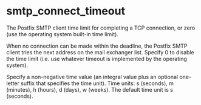 # smtp_connect_timeout 


The Postfix SMTP client time limit for completing a TCP connection, or
zero (use the operating system built-in time limit).



When no connection can be made within the deadline, the Postfix
SMTP client
tries the next address on the mail exchanger list. Specify 0 to
disable the time limit (i.e. use whatever timeout is implemented by
the operating system).


 Specify a non-negative time value (an integral value plus an optional
one-letter suffix that specifies the time unit).  Time units: s
(seconds), m (minutes), h (hours), d (days), w (weeks).
The default time unit is s (seconds).  


